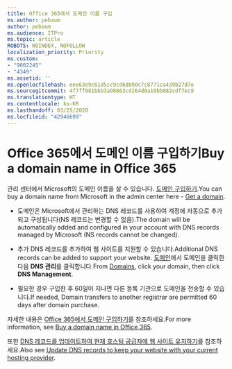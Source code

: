 ```yaml
---
title: Office 365에서 도메인 이름 구입
ms.author: pebaum
author: pebaum
ms.audience: ITPro
ms.topic: article
ROBOTS: NOINDEX, NOFOLLOW
localization_priority: Priority
ms.custom:
- "9002245"
- "4349"
ms.assetid: ''
ms.openlocfilehash: eee63e9c61d5cc9cd68b90c7c8771ca439b27d7e
ms.sourcegitcommit: 4f7ff981bbb3a98663cd164d0a10bb082cdf7ec9
ms.translationtype: HT
ms.contentlocale: ko-KR
ms.lasthandoff: 03/25/2020
ms.locfileid: "42946699"
---
```

# <a name="buy-a-domain-name-in-office-365"></a><span data-ttu-id="8a1c6-102">Office 365에서 도메인 이름 구입하기</span><span class="sxs-lookup"><span data-stu-id="8a1c6-102">Buy a domain name in Office 365</span></span>

<span data-ttu-id="8a1c6-103">관리 센터에서 Microsoft의 도메인 이름을 살 수 있습니다. [도메인 구입하기](https://admin.microsoft.com/Domains/Buy).</span><span class="sxs-lookup"><span data-stu-id="8a1c6-103">You can buy a domain name from Microsoft in the admin center here - [Get a domain](https://admin.microsoft.com/Domains/Buy).</span></span>

- <span data-ttu-id="8a1c6-104">도메인은 Microsoft에서 관리하는 DNS 레코드를 사용하여 계정에 자동으로 추가되고 구성됩니다(NS 레코드는 변경할 수 없음).</span><span class="sxs-lookup"><span data-stu-id="8a1c6-104">The domain will be automatically added and configured in your account with DNS records managed by Microsoft (NS records cannot be changed).</span></span>

- <span data-ttu-id="8a1c6-105">추가 DNS 레코드를 추가하여 웹 사이트를 지원할 수 있습니다.</span><span class="sxs-lookup"><span data-stu-id="8a1c6-105">Additional DNS records can be added to support your website.</span></span>  <span data-ttu-id="8a1c6-106">[도메인](https://admin.microsoft.com/AdminPortal/Home#/Domains)에서 도메인을 클릭한 다음 **DNS 관리**를 클릭합니다.</span><span class="sxs-lookup"><span data-stu-id="8a1c6-106">From [Domains](https://admin.microsoft.com/AdminPortal/Home#/Domains), click your domain, then click **DNS Management**.</span></span>

- <span data-ttu-id="8a1c6-107">필요한 경우 구입한 후 60일이 지나면 다른 등록 기관으로 도메인을 전송할 수 있습니다.</span><span class="sxs-lookup"><span data-stu-id="8a1c6-107">If needed, Domain transfers to another registrar are permitted 60 days after domain purchase.</span></span>

<span data-ttu-id="8a1c6-108">자세한 내용은 [Office 365에서 도메인 구입하기](https://docs.microsoft.com/microsoft-365/admin/get-help-with-domains/buy-a-domain-name?view=o365-worldwide)를 참조하세요.</span><span class="sxs-lookup"><span data-stu-id="8a1c6-108">For more information, see [Buy a domain name in Office 365](https://docs.microsoft.com/microsoft-365/admin/get-help-with-domains/buy-a-domain-name?view=o365-worldwide).</span></span>

<span data-ttu-id="8a1c6-109">또한 [DNS 레코드를 업데이트하여 현재 호스팅 공급자에 웹 사이트 유지하기](https://docs.microsoft.com/alchemyinsights/update-dns-records-to-keep-your-website-with-your-current-hosting-provider-0)를 참조하세요.</span><span class="sxs-lookup"><span data-stu-id="8a1c6-109">Also see [Update DNS records to keep your website with your current hosting provider](https://docs.microsoft.com/alchemyinsights/update-dns-records-to-keep-your-website-with-your-current-hosting-provider-0).</span></span>
